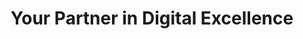 ---
title: "Your Partner in Digital Excellence"
meta_title: "About"
description: "this is meta description"
image: "/images/avatar.png"
draft: false
content: "At Foundry64, we catalyze innovation. Our expert team combines cutting-edge technology with creative strategies to empower your digital journey. Whether you're a startup or an established enterprise, we provide tailored solutions to help you thrive in a dynamic digital world. Let's redefine the future together."
team_members:
  - name: "Gabriel J. Pérez Irizarry"
    role: "Co-Founder"
    nickname: "Gabe"
    image: "/images/team/gabe.jpeg"
    twitter_link: "https://twitter.com/gaburieru4649"
    linkedin_link: "https://www.linkedin.com/in/gabrieljperezirizarry/"
  - name: "Ifeanyichukwu Agu"
    role: "Co-Founder"
    nickname: "Ify"
    image: "https://images.unsplash.com/photo-1499470932971-a90681ce8530?ixlib=rb-1.2.1&ixid=MnwxMjA3fDB8MHxwaG90by1pYWdlfHx8fGVufDB8fHx8&auto=format&fit=crop&w=1470&q=80"
    twitter_link: "https://twitter.com/ify"
    linkedin_link: "https://www.linkedin.com/in/ify"
---